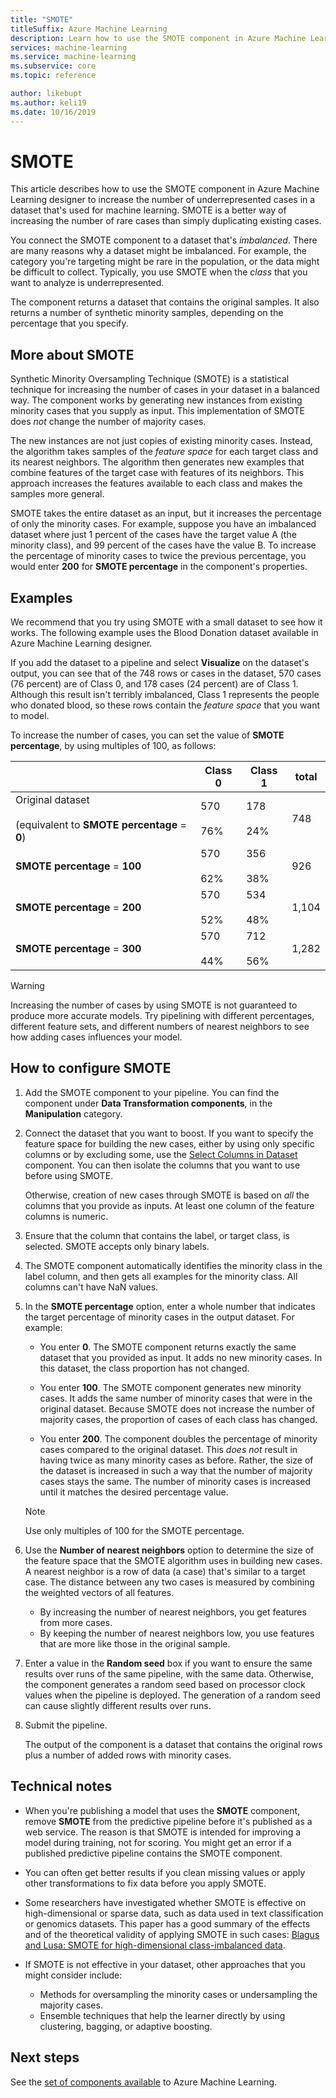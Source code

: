 ```yaml
---
title: "SMOTE"
titleSuffix: Azure Machine Learning
description: Learn how to use the SMOTE component in Azure Machine Learning to increase the number of low-incidence examples in a dataset by using oversampling.
services: machine-learning
ms.service: machine-learning
ms.subservice: core
ms.topic: reference

author: likebupt
ms.author: keli19
ms.date: 10/16/2019
---
```

# SMOTE

This article describes how to use the SMOTE component in Azure Machine Learning designer to increase the number of underrepresented cases in a dataset that's used for machine learning. SMOTE is a better way of increasing the number of rare cases than simply duplicating existing cases.  

You connect the SMOTE component to a dataset that's *imbalanced*. There are many reasons why a dataset might be imbalanced. For example, the category you're targeting might be rare in the population, or the data might be difficult to collect. Typically, you use SMOTE when the *class* that you want to analyze is underrepresented. 
  
The component returns a dataset that contains the original samples. It also returns a number of synthetic minority samples, depending on the percentage that you specify.  
  
## More about SMOTE

Synthetic Minority Oversampling Technique (SMOTE) is a statistical technique for increasing the number of cases in your dataset in a balanced way. The component works by generating new instances from existing minority cases that you supply as input. This implementation of SMOTE does *not* change the number of majority cases.

The new instances are not just copies of existing minority cases. Instead, the algorithm takes samples of the *feature space* for each target class and its nearest neighbors. The algorithm then generates new examples that combine features of the target case with features of its neighbors. This approach increases the features available to each class and makes the samples more general.
  
SMOTE takes the entire dataset as an input, but it increases the percentage of only the minority cases. For example, suppose you have an imbalanced dataset where just 1 percent of the cases have the target value A (the minority class), and 99 percent of the cases have the value B. To increase the percentage of minority cases to twice the previous percentage, you would enter **200** for **SMOTE percentage** in the component's properties.  
  
## Examples  

We recommend that you try using SMOTE with a small dataset to see how it works. The following example uses the Blood Donation dataset available in Azure Machine Learning designer.
  
If you add the dataset to a pipeline and select **Visualize** on the dataset's output, you can see that of the 748 rows or cases in the dataset, 570 cases (76 percent) are of Class 0, and 178 cases (24 percent) are of Class 1. Although this result isn't terribly imbalanced, Class 1 represents the people who donated blood, so these rows contain the *feature space* that you want to model.
 
To increase the number of cases, you can set the value of **SMOTE percentage**, by using multiples of 100, as follows:

||Class 0|Class 1|total|  
|-|-------------|-------------|-----------|  
|Original dataset<br /><br /> (equivalent to **SMOTE percentage** = **0**)|570<br /><br /> 76%|178<br /><br /> 24%|748|  
|**SMOTE percentage** = **100**|570<br /><br /> 62%|356<br /><br /> 38%|926|  
|**SMOTE percentage** = **200**|570<br /><br /> 52%|534<br /><br /> 48%|1,104|  
|**SMOTE percentage** = **300**|570<br /><br /> 44%|712<br /><br /> 56%|1,282|  
  
> [!WARNING]
> Increasing the number of cases by using SMOTE is not guaranteed to produce more accurate models. Try pipelining with different percentages, different feature sets, and different numbers of nearest neighbors to see how adding cases influences your model.  
  
## How to configure SMOTE
  
1.  Add the SMOTE component to your pipeline. You can find the component under **Data Transformation components**, in the **Manipulation** category.

2. Connect the dataset that you want to boost. If you want to specify the feature space for building the new cases, either by using only specific columns or by excluding some, use the [Select Columns in Dataset](select-columns-in-dataset.md) component. You can then isolate the columns that you want to use before using SMOTE.
  
    Otherwise, creation of new cases through SMOTE is based on *all* the columns that you provide as inputs. At least one column of the feature columns is numeric.
  
3.  Ensure that the column that contains the label, or target class, is selected. SMOTE accepts only binary labels.
  
4.  The SMOTE component automatically identifies the minority class in the label column, and then gets all examples for the minority class. All columns can't have NaN values.
  
5.  In the **SMOTE percentage** option, enter a whole number that indicates the target percentage of minority cases in the output dataset. For example:  
  
    - You enter **0**. The SMOTE component returns exactly the same dataset that you provided as input. It adds no new minority cases. In this dataset, the class proportion has not changed.  
  
    - You enter **100**. The SMOTE component generates new minority cases. It adds the same number of minority cases that were in the original dataset. Because SMOTE does not increase the number of majority cases, the proportion of cases of each class has changed.  
  
    - You enter **200**. The component doubles the percentage of minority cases compared to the original dataset. This *does not* result in having twice as many minority cases as before. Rather, the size of the dataset is increased in such a way that the number of majority cases stays the same. The number of minority cases is increased until it matches the desired percentage value.  
  
    > [!NOTE]
    > Use only multiples of 100 for the SMOTE percentage.

6.  Use the **Number of nearest neighbors** option to determine the size of the feature space that the SMOTE algorithm uses in building new cases. A nearest neighbor is a row of data (a case) that's similar to a target case. The distance between any two cases is measured by combining the weighted vectors of all features.  
  
    + By increasing the number of nearest neighbors, you get features from more cases.
    + By keeping the number of nearest neighbors low, you use features that are more like those in the original sample.  
  
7. Enter a value in the **Random seed** box if you want to ensure the same results over runs of the same pipeline, with the same data. Otherwise, the component generates a random seed based on processor clock values when the pipeline is deployed. The generation of a random seed can cause slightly different results over runs.

8. Submit the pipeline.  
  
   The output of the component is a dataset that contains the original rows plus a number of added rows with minority cases.  

## Technical notes

+ When you're publishing a model that uses the **SMOTE** component, remove **SMOTE** from the predictive pipeline before it's published as a web service. The reason is that SMOTE is intended for improving a model during training, not for scoring. You might get an error if a published predictive pipeline contains the SMOTE component.

+ You can often get better results if you clean missing values or apply other transformations to fix data before you apply SMOTE. 

+ Some researchers have investigated whether SMOTE is effective on high-dimensional or sparse data, such as data used in text classification or genomics datasets. This paper has a good summary of the effects and of the theoretical validity of applying SMOTE in such cases: [Blagus and Lusa: SMOTE for high-dimensional class-imbalanced data](https://bmcbioinformatics.biomedcentral.com/articles/10.1186/1471-2105-14-106).

+ If SMOTE is not effective in your dataset, other approaches that you might consider include:
  + Methods for oversampling the minority cases or undersampling the majority cases.
  + Ensemble techniques that help the learner directly by using clustering, bagging, or adaptive boosting.


## Next steps

See the [set of components available](component-reference.md) to Azure Machine Learning. 
